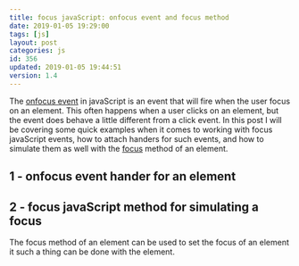 ```yaml
---
title: focus javaScript: onfocus event and focus method
date: 2019-01-05 19:29:00
tags: [js]
layout: post
categories: js
id: 356
updated: 2019-01-05 19:44:51
version: 1.4
---
```


The [onfocus event](https://developer.mozilla.org/en-US/docs/Web/API/GlobalEventHandlers/onfocus) in javaScript is an event that will fire when the user focus on an element. This often happens when a user clicks on an element, but the event does behave a little different from a click event. In this post I will be covering some quick examples when it comes to working with focus javaScript events, how to attach handers for such events, and how to simulate them as well with the [focus](https://developer.mozilla.org/en-US/docs/Web/API/HTMLElement/focus) method of an element.

<!-- more -->

## 1 - onfocus event hander for an element

## 2 - focus javaScript method for simulating a focus

The focus method of an element can be used to set the focus of an element it such a thing can be done with the element.



